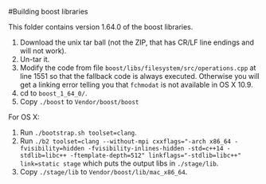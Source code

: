 #Building boost libraries

This folder contains version 1.64.0 of the boost libraries.

1. Download the unix tar ball (not the ZIP, that has CR/LF line endings and will not work).
2. Un-tar it.
3. Modify the code from file ```boost/libs/filesystem/src/operations.cpp``` at line 1551 so that the fallback code is always executed. Otherwise you will get a linking error telling you that ```fchmodat``` is not available in OS X 10.9.
4. cd to ```boost_1_64_0/```.
5. Copy ```./boost``` to ```Vendor/boost/boost```

For OS X:

1. Run ```./bootstrap.sh toolset=clang```.
2. Run ```./b2 toolset=clang --without-mpi cxxflags="-arch x86_64 -fvisibility=hidden -fvisibility-inlines-hidden -std=c++14 -stdlib=libc++ -ftemplate-depth=512" linkflags="-stdlib=libc++" link=static stage``` which puts the output libs in ```./stage/lib```.
3. Copy ```./stage/lib``` to ```Vendor/boost/lib/mac_x86_64```.